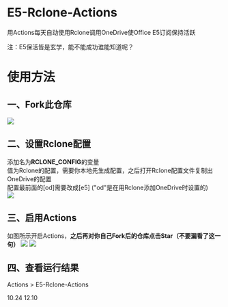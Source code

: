 # E5-Rclone-Actions

用Actions每天自动使用Rclone调用OneDrive使Office E5订阅保持活跃

注：E5保活皆是玄学，能不能成功谁能知道呢？ 

# 使用方法

## 一、Fork此仓库
![](http://tu.yaohuo.me/imgs/2020/06/f059fe73afb4ef5f.png)
## 二、设置Rclone配置
添加名为**RCLONE_CONFIG**的变量  
值为Rclone的配置，需要你本地先生成配置，之后打开Rclone配置文件复制出OneDrive的配置  
配置最前面的[od]需要改成[e5] ("od"是在用Rclone添加OneDrive时设置的)  
![](http://sennqm.iwater.pw/images/2020/07/14/notepad_jmSv145s4V.png)

## 三、启用Actions
如图所示开启Actions，**之后再对你自己Fork后的仓库点击Star（不要漏看了这一句）**
![](http://tu.yaohuo.me/imgs/2020/06/34ca160c972b9927.png)
![](http://sennqm.iwater.pw/images/2020/07/14/OdLKp2KEly.png)

## 四、查看运行结果
Actions > E5-Rclone-Actions

10.24
12.10
